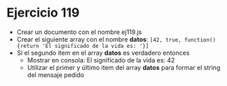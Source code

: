 # Ejercicio 119

- Crear un documento con el nombre ej119.js
- Crear el siguiente array con el nombre **datos**: `[42, true, function() {return 'El significado de la vida es: '}]`
- Si el segundo item en el array **datos** es verdadero entonces
  - Mostrar en consola: El significado de la vida es: 42
  - Utilizar el primer y último item del array **datos** para formar el string del mensaje pedido
